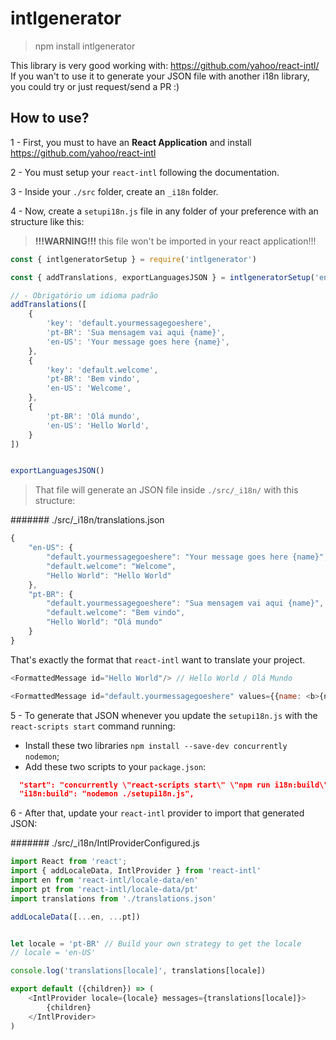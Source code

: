 # intlgenerator

> npm install intlgenerator

This library is very good working with: https://github.com/yahoo/react-intl/
If you wan't to use it to generate your JSON file with another i18n library, you could try or just request/send a PR :) 

## How to use?

1 - First, you must to have an **React Application** and install https://github.com/yahoo/react-intl

2 - You must setup your `react-intl` following the documentation.

3 - Inside your `./src` folder, create an `_i18n` folder.


4 - Now, create a `setupi18n.js` file in any folder of your preference with an structure like this:

> **!!!WARNING!!!** this file won't be imported in your react application!!! 

```js
const { intlgeneratorSetup } = require('intlgenerator')

const { addTranslations, exportLanguagesJSON } = intlgeneratorSetup('en-US')

// - Obrigatório um idioma padrão
addTranslations([
    {
        'key': 'default.yourmessagegoeshere',
        'pt-BR': 'Sua mensagem vai aqui {name}',
        'en-US': 'Your message goes here {name}',
    },
    {
        'key': 'default.welcome',
        'pt-BR': 'Bem vindo',
        'en-US': 'Welcome',
    },
    {
        'pt-BR': 'Olá mundo',
        'en-US': 'Hello World',
    }
])


exportLanguagesJSON()
```

> That file will generate an JSON file inside `./src/_i18n/` with this structure: 

####### ./src/_i18n/translations.json

```js
{
    "en-US": {
        "default.yourmessagegoeshere": "Your message goes here {name}",
        "default.welcome": "Welcome",
        "Hello World": "Hello World"
    },
    "pt-BR": {
        "default.yourmessagegoeshere": "Sua mensagem vai aqui {name}",
        "default.welcome": "Bem vindo",
        "Hello World": "Olá mundo"
    }
}
```

That's exactly the format that `react-intl` want to translate your project.

```js
<FormattedMessage id="Hello World"/> // Hello World / Olá Mundo

<FormattedMessage id="default.yourmessagegoeshere" values={{name: <b>{name}</b>}}/> // Your message goes here {name} / Sua mensagem vai aqui {name}

```

5 - To generate that JSON whenever you update the `setupi18n.js` with the `react-scripts start` command running:

- Install these two libraries `npm install --save-dev concurrently nodemon`;
- Add these two scripts to your `package.json`:

```json
  "start": "concurrently \"react-scripts start\" \"npm run i18n:build\"",
  "i18n:build": "nodemon ./setupi18n.js",
```

6 - After that, update your `react-intl` provider to import that generated JSON:

####### ./src/_i18n/IntlProviderConfigured.js
```js
import React from 'react';
import { addLocaleData, IntlProvider } from 'react-intl'
import en from 'react-intl/locale-data/en'
import pt from 'react-intl/locale-data/pt'
import translations from './translations.json'

addLocaleData([...en, ...pt])


let locale = 'pt-BR' // Build your own strategy to get the locale
// locale = 'en-US'

console.log('translations[locale]', translations[locale])

export default ({children}) => (
    <IntlProvider locale={locale} messages={translations[locale]}>
        {children}
    </IntlProvider>
)
```
